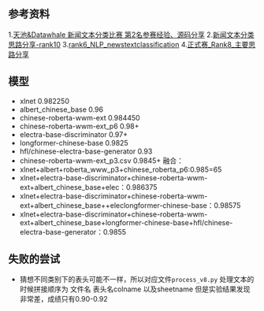 ## 参考资料
1.[天池&Datawhale 新闻文本分类比赛 第2名参赛经验、源码分享](https://blog.csdn.net/lz123snow/article/details/108508189)
2.[新闻文本分类思路分享-rank10](https://tianchi.aliyun.com/notebook-ai/detail?spm=5176.12586969.1002.84.6406111acg3qXw&postId=132270)
3.[rank6_NLP_newstextclassification](https://github.com/Warrenheww/rank6_NLP_newstextclassification?spm=5176.12282029.0.0.7d0d19a2MnMN2I)
4.[正式赛_Rank8_主要思路分享](https://tianchi.aliyun.com/forum/postDetail?spm=5176.12586969.1002.93.6406111acg3qXw&postId=131980)


## 模型

- xlnet  0.982250
- albert_chinese_base 0.96
- chinese-roberta-wwm-ext 0.984450
- chinese-roberta-wwm-ext_p6 0.98+
- electra-base-discriminator 0.97+ 
- longformer-chinese-base 0.9825
- hfl/chinese-electra-base-generator 0.93
- chinese-roberta-wwm-ext_p3.csv 0.9845+
融合：
- xlnet+albert+roberta_www_p3+chinese_roberta_p6:0.985=65
- xlnet+electra-base-discriminator+chinese-roberta-wwm-ext+albert_chinese_base+elec：0.986375
- xlnet+electra-base-discriminator+chinese-roberta-wwm-ext+albert_chinese_base++eleclongformer-chinese-base：0.98575
- xlnet+electra-base-discriminator+chinese-roberta-wwm-ext+albert_chinese_base+longformer-chinese-base+hfl/chinese-electra-base-generator：0.9855

## 失败的尝试
- 猜想不同类别下的表头可能不一样，所以对应文件`process_v8.py` 处理文本的时候拼接顺序为 文件名 表头名colname 以及sheetname 但是实验结果发现非常差，成绩只有0.90-0.92

